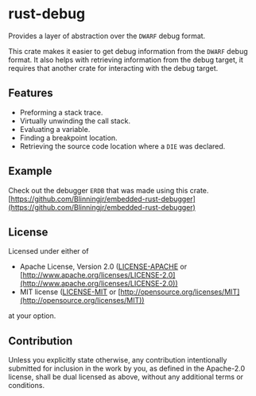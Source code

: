 # rust-debug

Provides a layer of abstraction over the `DWARF` debug format.

This crate makes it easier to get debug information from the `DWARF` debug format.
It also helps with retrieving information from the debug target, it requires
that another crate for interacting with the debug target.

## Features

* Preforming a stack trace.
* Virtually unwinding the call stack.
* Evaluating a variable.
* Finding a breakpoint location.
* Retrieving the source code location where a `DIE` was declared.

## Example

Check out the debugger `ERDB` that was made using this crate.
[https://github.com/Blinningjr/embedded-rust-debugger](https://github.com/Blinningjr/embedded-rust-debugger)

## License

Licensed under either of

* Apache License, Version 2.0
   ([LICENSE-APACHE](LICENSE-APACHE) or [http://www.apache.org/licenses/LICENSE-2.0](http://www.apache.org/licenses/LICENSE-2.0))
* MIT license
   ([LICENSE-MIT](LICENSE-MIT) or [http://opensource.org/licenses/MIT](http://opensource.org/licenses/MIT))

at your option.

## Contribution

Unless you explicitly state otherwise, any contribution intentionally submitted
for inclusion in the work by you, as defined in the Apache-2.0 license, shall be
dual licensed as above, without any additional terms or conditions.


